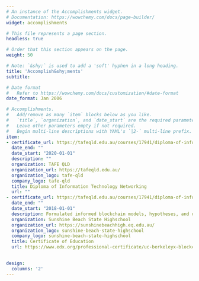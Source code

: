 ```yaml
---
# An instance of the Accomplishments widget.
# Documentation: https://wowchemy.com/docs/page-builder/
widget: accomplishments

# This file represents a page section.
headless: true

# Order that this section appears on the page.
weight: 50

# Note: `&shy;` is used to add a 'soft' hyphen in a long heading.
title: 'Accomplish&shy;ments'
subtitle:

# Date format
#   Refer to https://wowchemy.com/docs/customization/#date-format
date_format: Jan 2006

# Accomplishments.
#   Add/remove as many `item` blocks below as you like.
#   `title`, `organization`, and `date_start` are the required parameters.
#   Leave other parameters empty if not required.
#   Begin multi-line descriptions with YAML's `|2-` multi-line prefix.
item:
- certificate_url: https://tafeqld.edu.au/courses/17941/diploma-of-information-technology-networking
  date_end: ""
  date_start: "2020-01-01"
  description: ""
  organization: TAFE QLD
  organization_url: https://tafeqld.edu.au/
  organization_logo: tafe-qld
  company_logo: tafe-qld
  title: Diploma of Information Technology Networking
  url: ""
- certificate_url: https://tafeqld.edu.au/courses/17941/diploma-of-information-technology-networking
  date_end: ""
  date_start: "2018-01-01"
  description: Formulated informed blockchain models, hypotheses, and use cases.
  organization: Sunshine Beach State Highschool
  organization_url: https://sunshinebeachhigh.eq.edu.au/
  organization_logo: sunshine-beach-state-highschool
  company_logo: sunshine-beach-state-highschool
  title: Certificate of Education
  url: https://www.edx.org/professional-certificate/uc-berkeleyx-blockchain-fundamentals
  

design:
  columns: '2' 
---
```

